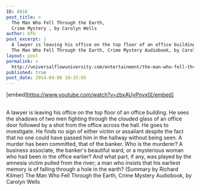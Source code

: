 ```yaml
---
ID: 8016
post_title: >
  The Man Who Fell Through the Earth,
  Crime Mystery , by Carolyn Wells
author: UfU
post_excerpt: |
  A lawyer is leaving his office on the top floor of an office building. He sees the shadows of two men fighting through the clouded glass of an office door followed by a shot from the office across the hall. He goes to investigate. He finds no sign of either victim or assailant despite the fact that no one could have passed him in the hallway without being seen. A murder has been committed, that of the banker. Who is the murderer? A business associate, the banker's beautiful ward, or a mysterious woman who had been in the office earlier? And what part, if any, was played by the amnesia victim pulled from the river; a man who insists that his earliest memory is of falling through a hole in the earth? (Summary by Richard Kilmer)
  The Man Who Fell Through the Earth, Crime Mystery Audiobook, by Carolyn Wells
layout: post
permalink: >
  http://universalflowuniversity.com/entertainment/the-man-who-fell-through-the-earth-crime-mystery-by-carolyn-wells/
published: true
post_date: 2014-04-06 10:35:05
---
```

[embed]https://www.youtube.com/watch?v=zbxAUyPnvx0[/embed]</br></br>
<p>A lawyer is leaving his office on the top floor of an office building. He sees the shadows of two men fighting through the clouded glass of an office door followed by a shot from the office across the hall. He goes to investigate. He finds no sign of either victim or assailant despite the fact that no one could have passed him in the hallway without being seen. A murder has been committed, that of the banker. Who is the murderer? A business associate, the banker's beautiful ward, or a mysterious woman who had been in the office earlier? And what part, if any, was played by the amnesia victim pulled from the river; a man who insists that his earliest memory is of falling through a hole in the earth? (Summary by Richard Kilmer)
The Man Who Fell Through the Earth, Crime Mystery Audiobook, by Carolyn Wells</p>